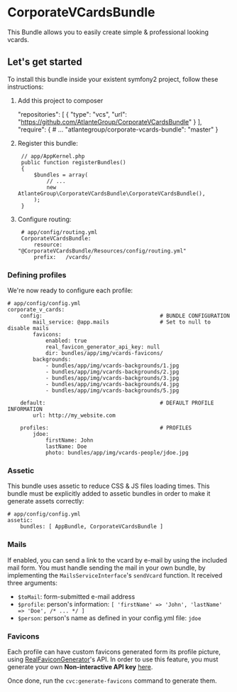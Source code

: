 # CorporateVCardsBundle
This Bundle allows you to easily create simple & professional looking vcards.

## Let's get started
To install this bundle inside your existent symfony2 project, follow these instructions:

1. Add this project to composer

    "repositories": [
        {
            "type": "vcs",
            "url": "https://github.com/AtlanteGroup/CorporateVCardsBundle"
        }
    ],
    "require": {
        # ...
        "atlantegroup/corporate-vcards-bundle": "master"
    }

2. Register this bundle:

        // app/AppKernel.php
        public function registerBundles()
        {
            $bundles = array(
                // ...
                new AtlanteGroup\CorporateVCardsBundle\CorporateVCardsBundle(),
            );
        }

3. Configure routing:

        # app/config/routing.yml
        CorporateVCardsBundle:
            resource: "@CorporateVCardsBundle/Resources/config/routing.yml"
            prefix:   /vcards/

### Defining profiles
We're now ready to configure each profile:

    # app/config/config.yml
    corporate_v_cards:
        config:                                     # BUNDLE CONFIGURATION
            mail_service: @app.mails                # Set to null to disable mails
            favicons:
                enabled: true
                real_favicon_generator_api_key: null
                dir: bundles/app/img/vcards-favicons/
            backgrounds:
                - bundles/app/img/vcards-backgrounds/1.jpg
                - bundles/app/img/vcards-backgrounds/2.jpg
                - bundles/app/img/vcards-backgrounds/3.jpg
                - bundles/app/img/vcards-backgrounds/4.jpg
                - bundles/app/img/vcards-backgrounds/5.jpg
            
        default:                                    # DEFAULT PROFILE INFORMATION
            url: http://my_website.com
            
        profiles:                                   # PROFILES
            jdoe:
                firstName: John
                lastName: Doe
                photo: bundles/app/img/vcards-people/jdoe.jpg

### Assetic
This bundle uses assetic to reduce CSS & JS files loading times. This bundle must be explicitly
added to assetic bundles in order to make it generate assets correctly:

    # app/config/config.yml
    assetic:
        bundles: [ AppBundle, CorporateVCardsBundle ]

### Mails
If enabled, you can send a link to the vcard by e-mail by using the included mail form. You must handle sending the mail
in your own bundle, by implementing the `MailsServiceInterface`'s `sendVcard` function. It received three arguments:

 - `$toMail`: form-submitted e-mail address
 - `$profile`: person's information: `[ 'firstName' => 'John', 'lastName' => 'Doe', /* ... */ ]`
 - `$person`: person's name as defined in your config.yml file: `jdoe` 

### Favicons
Each profile can have custom favicons generated form its profile picture, using [RealFaviconGenerator](https://realfavicongenerator.net/)'s API.
In order to use this feature, you must generate your own **Non-interactive API key** [here](https://realfavicongenerator.net/api/).

Once done, run the `cvc:generate-favicons` command to generate them. 
